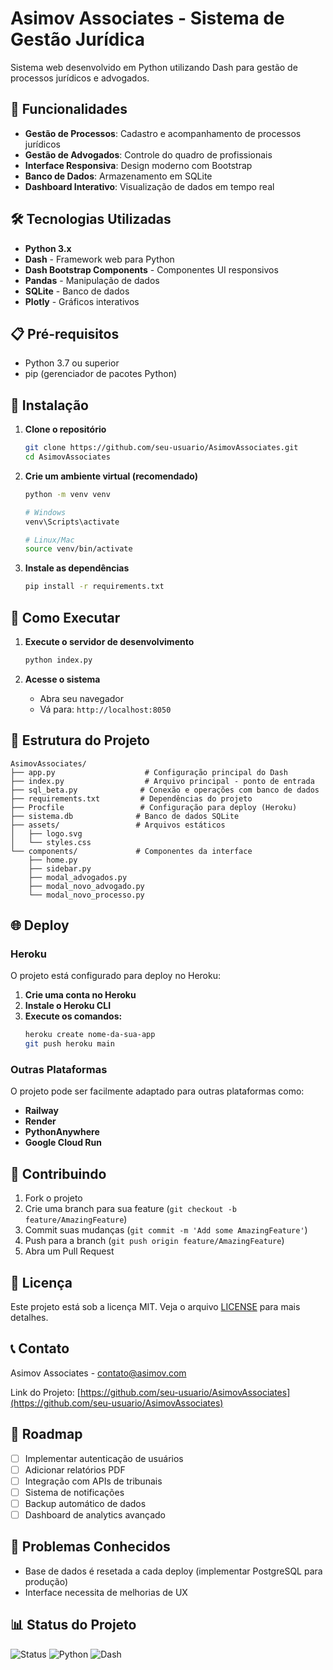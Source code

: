 # Asimov Associates - Sistema de Gestão Jurídica

Sistema web desenvolvido em Python utilizando Dash para gestão de processos jurídicos e advogados.

## 🚀 Funcionalidades

- **Gestão de Processos**: Cadastro e acompanhamento de processos jurídicos
- **Gestão de Advogados**: Controle do quadro de profissionais
- **Interface Responsiva**: Design moderno com Bootstrap
- **Banco de Dados**: Armazenamento em SQLite
- **Dashboard Interativo**: Visualização de dados em tempo real

## 🛠️ Tecnologias Utilizadas

- **Python 3.x**
- **Dash** - Framework web para Python
- **Dash Bootstrap Components** - Componentes UI responsivos
- **Pandas** - Manipulação de dados
- **SQLite** - Banco de dados
- **Plotly** - Gráficos interativos

## 📋 Pré-requisitos

- Python 3.7 ou superior
- pip (gerenciador de pacotes Python)

## 🔧 Instalação

1. **Clone o repositório**
   ```bash
   git clone https://github.com/seu-usuario/AsimovAssociates.git
   cd AsimovAssociates
   ```

2. **Crie um ambiente virtual (recomendado)**
   ```bash
   python -m venv venv
   
   # Windows
   venv\Scripts\activate
   
   # Linux/Mac
   source venv/bin/activate
   ```

3. **Instale as dependências**
   ```bash
   pip install -r requirements.txt
   ```

## 🚀 Como Executar

1. **Execute o servidor de desenvolvimento**
   ```bash
   python index.py
   ```

2. **Acesse o sistema**
   - Abra seu navegador
   - Vá para: `http://localhost:8050`

## 📁 Estrutura do Projeto

```
AsimovAssociates/
├── app.py                    # Configuração principal do Dash
├── index.py                  # Arquivo principal - ponto de entrada
├── sql_beta.py              # Conexão e operações com banco de dados
├── requirements.txt         # Dependências do projeto
├── Procfile                 # Configuração para deploy (Heroku)
├── sistema.db              # Banco de dados SQLite
├── assets/                 # Arquivos estáticos
│   ├── logo.svg
│   └── styles.css
└── components/             # Componentes da interface
    ├── home.py
    ├── sidebar.py
    ├── modal_advogados.py
    ├── modal_novo_advogado.py
    └── modal_novo_processo.py
```

## 🌐 Deploy

### Heroku

O projeto está configurado para deploy no Heroku:

1. **Crie uma conta no Heroku**
2. **Instale o Heroku CLI**
3. **Execute os comandos:**
   ```bash
   heroku create nome-da-sua-app
   git push heroku main
   ```

### Outras Plataformas

O projeto pode ser facilmente adaptado para outras plataformas como:
- **Railway**
- **Render**
- **PythonAnywhere**
- **Google Cloud Run**

## 🤝 Contribuindo

1. Fork o projeto
2. Crie uma branch para sua feature (`git checkout -b feature/AmazingFeature`)
3. Commit suas mudanças (`git commit -m 'Add some AmazingFeature'`)
4. Push para a branch (`git push origin feature/AmazingFeature`)
5. Abra um Pull Request

## 📝 Licença

Este projeto está sob a licença MIT. Veja o arquivo [LICENSE](LICENSE) para mais detalhes.

## 📞 Contato

Asimov Associates - [contato@asimov.com](mailto:contato@asimov.com)

Link do Projeto: [https://github.com/seu-usuario/AsimovAssociates](https://github.com/seu-usuario/AsimovAssociates)

## 🎯 Roadmap

- [ ] Implementar autenticação de usuários
- [ ] Adicionar relatórios PDF
- [ ] Integração com APIs de tribunais
- [ ] Sistema de notificações
- [ ] Backup automático de dados
- [ ] Dashboard de analytics avançado

## 🐛 Problemas Conhecidos

- Base de dados é resetada a cada deploy (implementar PostgreSQL para produção)
- Interface necessita de melhorias de UX

## 📊 Status do Projeto

![Status](https://img.shields.io/badge/status-em%20desenvolvimento-yellow)
![Python](https://img.shields.io/badge/python-3.7+-blue)
![Dash](https://img.shields.io/badge/dash-2.5.1-green)